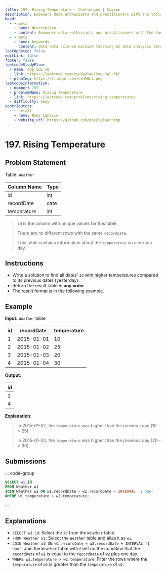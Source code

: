```yaml
---
title: 197. Rising Temperature | Challenges | Cogxen
description: Empowers data enthusiasts and practitioners with the tools and knowledge to unlock the potential of data.
head:
  - - meta
    - name: description
    - content: Empowers data enthusiasts and practitioners with the tools and knowledge to unlock the potential of data.
  - - meta
    - name: keywords
      content: data data science machine learning AI data analysis data-driven data enthusiasts data practitioners
lastUpdated: false
editLink: false
footer: false
leetcodeStudyPlan:
  - name: Top SQL 50
  - link: https://leetcode.com/studyplan/top-sql-50/
  - planImg: https://i.imgur.com/cxH56Lt.png
leetcodeInformation:
  - number: 197
  - problemName: Rising Temperature
  - link: https://leetcode.com/problems/rising-temperature/
  - difficulty: Easy
contributors:
  - - detail
    - name: Noey Ignacio
    - website_url: https://github.com/noeyislearning
---
```


# 197. Rising Temperature

## Problem Statement

Table: `Weather`

<ScrollableTableContainer>

| Column Name | Type |
| ----------- | ---- |
| id          | int  |
| recordDate  | date |
| temperature | int  |

</ScrollableTableContainer>

> `id` is the column with unique values for this table.
>
> There are no different rows with the same `recordDate`.
>
> This table contains information about the `temperature` on a certain day.

## Instructions

- Write a solution to find all dates' `Id` with higher temperatures compared to its previous dates (yesterday).
- Return the result table in **any order**.
- The result format is in the following example.

## Example

**Input:** `Weather` table

<ScrollableTableContainer>

| id  | recordDate | temperature |
| --- | ---------- | ----------- |
| 1   | 2015-01-01 | 10          |
| 2   | 2015-01-02 | 25          |
| 3   | 2015-01-03 | 20          |
| 4   | 2015-01-04 | 30          |

</ScrollableTableContainer>

**Output:**

<ScrollableTableContainer>

| id  |
| --- |
| 2   |
| 4   |

</ScrollableTableContainer>

**Explanation:**

> In 2015-01-02, the `temperature` was higher than the previous day (10 -> 25).
>
> In 2015-01-04, the `temperature` was higher than the previous day (20 -> 30).

## Submissions

::: code-group

```sql [PostgreSQL] :line-numbers
SELECT w1.id
FROM Weather w1
JOIN Weather w2 ON w1.recordDate = w2.recordDate + INTERVAL '1 day'
WHERE w1.temperature > w2.temperature;
```

:::

## Explanations

<CustomAccordion title="PostgreSQL" submitted_by="@noeyislearning" submit_website_url="https://github.com/noeyislearning" :collapsed=false>

- `SELECT w1.id`: Select the `id` from the `Weather` table.
- `FROM Weather w1`: Select the `Weather` table and alias it as `w1`.
- `JOIN Weather w2 ON w1.recordDate = w2.recordDate + INTERVAL '1 day'`: Join the `Weather` table with itself on the condition that the `recordDate` of `w1` is equal to the `recordDate` of `w2` plus one day.
- `WHERE w1.temperature > w2.temperature`: Filter the rows where the `temperature` of `w1` is greater than the `temperature` of `w2`.

</CustomAccordion>
